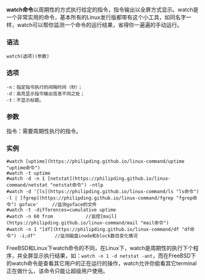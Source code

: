 **watch命令**以周期性的方式执行给定的指令，指令输出以全屏方式显示。watch是一个非常实用的命令，基本所有的Linux发行版都带有这个小工具，如同名字一样，watch可以帮你监测一个命令的运行结果，省得你一遍遍的手动运行。

### 语法  

```
watch(选项)(参数)
```

### 选项  

```
-n：指定指令执行的间隔时间（秒）；
-d：高亮显示指令输出信息不同之处；
-t：不显示标题。
```

### 参数  

指令：需要周期性执行的指令。

### 实例  

```
#watch [uptime](https://philipding.github.io/linux-command/uptime "uptime命令")
#watch -t uptime
#watch -d -n 1 [netstat](https://philipding.github.io/linux-command/netstat "netstat命令") -ntlp
#watch -d '[ls](https://philipding.github.io/linux-command/ls "ls命令") -l | [fgrep](https://philipding.github.io/linux-command/fgrep "fgrep命令") goface'     //监测goface的文件
#watch -t -differences=cumulative uptime
#watch -n 60 from            //监控[mail](https://philipding.github.io/linux-command/mail "mail命令")
#watch -n 1 "[df](https://philipding.github.io/linux-command/df "df命令") -i;df"       //监测磁盘inode和block数目变化情况
```

FreeBSD和Linux下watch命令的不同，在Linux下，watch是周期性的执行下个程序，并全屏显示执行结果，如：`watch -n 1 -d netstat -ant`，而在FreeBSD下的watch命令是查看其它用户的正在运行的操作，watch允许你偷看其它terminal正在做什么，该命令只能让超级用户使用。